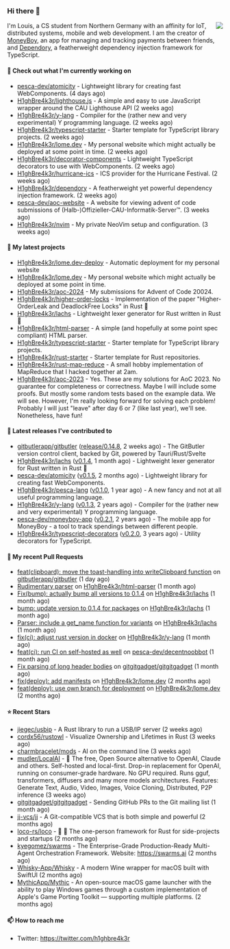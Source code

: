 ### Hi there 👋


<img align="right" src="https://github-readme-stats.vercel.app/api?username=h1ghbre4k3r">

I'm Louis, a CS student from Northern Germany with an affinity for IoT, distributed systems, mobile and web development. I am the creator of [MoneyBoy](https://github.com/pesca-dev/moneyboy-app), an app for managing and tracking payments between friends, and [Dependory](https://github.com/H1ghBre4k3r/dependory), a featherweight dependency injection framework for TypeScript.

#### 👷 Check out what I'm currently working on

- [pesca-dev/atomicity](https://github.com/pesca-dev/atomicity) - Lightweight library for creating fast WebComponents. (4 days ago)
- [H1ghBre4k3r/lighthouse.js](https://github.com/H1ghBre4k3r/lighthouse.js) - A simple and easy to use JavaScript wrapper around the CAU Lighthouse API (2 weeks ago)
- [H1ghBre4k3r/y-lang](https://github.com/H1ghBre4k3r/y-lang) - Compiler for the (rather new and very experimental) Y programming language.  (2 weeks ago)
- [H1ghBre4k3r/typescript-starter](https://github.com/H1ghBre4k3r/typescript-starter) - Starter template for TypeScript library projects. (2 weeks ago)
- [H1ghBre4k3r/lome.dev](https://github.com/H1ghBre4k3r/lome.dev) - My personal website which might actually be deployed at some point in time. (2 weeks ago)
- [H1ghBre4k3r/decorator-components](https://github.com/H1ghBre4k3r/decorator-components) - Lightweight TypeScript decorators to use with WebComponents. (2 weeks ago)
- [H1ghBre4k3r/hurricane-ics](https://github.com/H1ghBre4k3r/hurricane-ics) - ICS provider for the Hurricane Festival. (2 weeks ago)
- [H1ghBre4k3r/dependory](https://github.com/H1ghBre4k3r/dependory) - A featherweight yet powerful dependency injection framework. (2 weeks ago)
- [pesca-dev/aoc-website](https://github.com/pesca-dev/aoc-website) - A website for viewing advent of code submissions of (Halb-)Offizieller-CAU-Informatik-Server™. (3 weeks ago)
- [H1ghBre4k3r/nvim](https://github.com/H1ghBre4k3r/nvim) - My private NeoVim setup and configuration. (3 weeks ago)

#### 🌱 My latest projects

- [H1ghBre4k3r/lome.dev-deploy](https://github.com/H1ghBre4k3r/lome.dev-deploy) - Automatic deployment for my personal website
- [H1ghBre4k3r/lome.dev](https://github.com/H1ghBre4k3r/lome.dev) - My personal website which might actually be deployed at some point in time.
- [H1ghBre4k3r/aoc-2024](https://github.com/H1ghBre4k3r/aoc-2024) - My submissions for Advent of Code 20024.
- [H1ghBre4k3r/higher-order-locks](https://github.com/H1ghBre4k3r/higher-order-locks) - Implementation of the paper &#34;Higher-OrderLeak and DeadlockFree Locks&#34; in Rust 🦀
- [H1ghBre4k3r/lachs](https://github.com/H1ghBre4k3r/lachs) - Lightweight lexer generator for Rust written in Rust 🦀
- [H1ghBre4k3r/html-parser](https://github.com/H1ghBre4k3r/html-parser) - A simple (and hopefully at some point spec compliant) HTML parser.
- [H1ghBre4k3r/typescript-starter](https://github.com/H1ghBre4k3r/typescript-starter) - Starter template for TypeScript library projects.
- [H1ghBre4k3r/rust-starter](https://github.com/H1ghBre4k3r/rust-starter) - Starter template for Rust repositories.
- [H1ghBre4k3r/rust-map-reduce](https://github.com/H1ghBre4k3r/rust-map-reduce) - A small hobby implementation of MapReduce that I hacked together at 2am.
- [H1ghBre4k3r/aoc-2023](https://github.com/H1ghBre4k3r/aoc-2023) - Yes. These are my solutions for AoC 2023. No guarantee for completeness or correctness. Maybe I will include some proofs. But mostly some random tests based on the example data. We will see. However, I&#39;m really looking forward for solving each problem! Probably I will just &#34;leave&#34; after day 6 or 7 (like last year), we&#39;ll see. Nonetheless, have fun!

#### 🔭 Latest releases I've contributed to

- [gitbutlerapp/gitbutler](https://github.com/gitbutlerapp/gitbutler) ([release/0.14.8](https://github.com/gitbutlerapp/gitbutler/releases/tag/release/0.14.8), 2 weeks ago) - The GitButler version control client, backed by Git, powered by Tauri/Rust/Svelte
- [H1ghBre4k3r/lachs](https://github.com/H1ghBre4k3r/lachs) ([v0.1.4](https://github.com/H1ghBre4k3r/lachs/releases/tag/v0.1.4), 1 month ago) - Lightweight lexer generator for Rust written in Rust 🦀
- [pesca-dev/atomicity](https://github.com/pesca-dev/atomicity) ([v0.1.5](https://github.com/pesca-dev/atomicity/releases/tag/v0.1.5), 2 months ago) - Lightweight library for creating fast WebComponents.
- [H1ghBre4k3r/pesca-lang](https://github.com/H1ghBre4k3r/pesca-lang) ([v0.1.0](https://github.com/H1ghBre4k3r/pesca-lang/releases/tag/v0.1.0), 1 year ago) - A new fancy and not at all useful programming language.
- [H1ghBre4k3r/y-lang](https://github.com/H1ghBre4k3r/y-lang) ([v0.1.3](https://github.com/H1ghBre4k3r/y-lang/releases/tag/v0.1.3), 2 years ago) - Compiler for the (rather new and very experimental) Y programming language. 
- [pesca-dev/moneyboy-app](https://github.com/pesca-dev/moneyboy-app) ([v0.2.1](https://github.com/pesca-dev/moneyboy-app/releases/tag/v0.2.1), 2 years ago) - The mobile app for MoneyBoy - a tool to track spendings between different people.
- [H1ghBre4k3r/typescript-decorators](https://github.com/H1ghBre4k3r/typescript-decorators) ([v0.2.0](https://github.com/H1ghBre4k3r/typescript-decorators/releases/tag/v0.2.0), 3 years ago) - Utility decorators for TypeScript.

#### 🔨 My recent Pull Requests

- [feat(clipboard): move the toast-handling into writeClipboard function](https://github.com/gitbutlerapp/gitbutler/pull/7551) on [gitbutlerapp/gitbutler](https://github.com/gitbutlerapp/gitbutler) (1 day ago)
- [Rudimentary parser](https://github.com/H1ghBre4k3r/html-parser/pull/7) on [H1ghBre4k3r/html-parser](https://github.com/H1ghBre4k3r/html-parser) (1 month ago)
- [Fix(bump): actually bump all versions to 0.1.4](https://github.com/H1ghBre4k3r/lachs/pull/9) on [H1ghBre4k3r/lachs](https://github.com/H1ghBre4k3r/lachs) (1 month ago)
- [bump: update version to 0.1.4 for packages](https://github.com/H1ghBre4k3r/lachs/pull/8) on [H1ghBre4k3r/lachs](https://github.com/H1ghBre4k3r/lachs) (1 month ago)
- [Parser: include a get_name function for variants](https://github.com/H1ghBre4k3r/lachs/pull/7) on [H1ghBre4k3r/lachs](https://github.com/H1ghBre4k3r/lachs) (1 month ago)
- [fix(ci): adjust rust version in docker](https://github.com/H1ghBre4k3r/y-lang/pull/187) on [H1ghBre4k3r/y-lang](https://github.com/H1ghBre4k3r/y-lang) (1 month ago)
- [feat(ci): run CI on self-hosted as well](https://github.com/pesca-dev/decentnoobbot/pull/42) on [pesca-dev/decentnoobbot](https://github.com/pesca-dev/decentnoobbot) (1 month ago)
- [Fix parsing of long header bodies](https://github.com/gitgitgadget/gitgitgadget/pull/1798) on [gitgitgadget/gitgitgadget](https://github.com/gitgitgadget/gitgitgadget) (1 month ago)
- [fix(deploy): add manifests](https://github.com/H1ghBre4k3r/lome.dev/pull/7) on [H1ghBre4k3r/lome.dev](https://github.com/H1ghBre4k3r/lome.dev) (2 months ago)
- [feat(deploy): use own branch for deployment](https://github.com/H1ghBre4k3r/lome.dev/pull/6) on [H1ghBre4k3r/lome.dev](https://github.com/H1ghBre4k3r/lome.dev) (2 months ago)

#### ⭐ Recent Stars

- [jiegec/usbip](https://github.com/jiegec/usbip) - A Rust library to run a USB/IP server (2 weeks ago)
- [cordx56/rustowl](https://github.com/cordx56/rustowl) - Visualize Ownership and Lifetimes in Rust (3 weeks ago)
- [charmbracelet/mods](https://github.com/charmbracelet/mods) - AI on the command line (3 weeks ago)
- [mudler/LocalAI](https://github.com/mudler/LocalAI) - :robot: The free, Open Source alternative to OpenAI, Claude and others. Self-hosted and local-first. Drop-in replacement for OpenAI,  running on consumer-grade hardware. No GPU required. Runs gguf, transformers, diffusers and many more models architectures. Features: Generate Text, Audio, Video, Images, Voice Cloning, Distributed, P2P inference (3 weeks ago)
- [gitgitgadget/gitgitgadget](https://github.com/gitgitgadget/gitgitgadget) - Sending GitHub PRs to the Git mailing list (1 month ago)
- [jj-vcs/jj](https://github.com/jj-vcs/jj) - A Git-compatible VCS that is both simple and powerful (2 months ago)
- [loco-rs/loco](https://github.com/loco-rs/loco) - 🚂 🦀 The one-person framework for Rust for side-projects and startups (2 months ago)
- [kyegomez/swarms](https://github.com/kyegomez/swarms) - The Enterprise-Grade Production-Ready Multi-Agent Orchestration Framework. Website: https://swarms.ai (2 months ago)
- [Whisky-App/Whisky](https://github.com/Whisky-App/Whisky) - A modern Wine wrapper for macOS built with SwiftUI (2 months ago)
- [MythicApp/Mythic](https://github.com/MythicApp/Mythic) - An open-source macOS game launcher with the ability to play Windows games through a custom implementation of Apple&#39;s Game Porting Toolkit — supporting multiple platforms. (2 months ago)

#### 📫 How to reach me

- Twitter: https://twitter.com/h1ghbre4k3r
